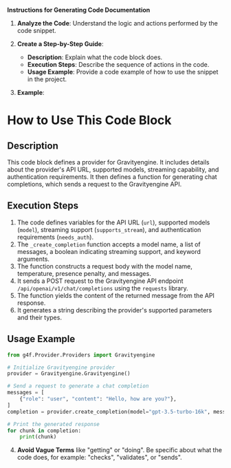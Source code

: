 **Instructions for Generating Code Documentation**

1. **Analyze the Code**: Understand the logic and actions performed by the code snippet.

2. **Create a Step-by-Step Guide**:
    - **Description**: Explain what the code block does.
    - **Execution Steps**: Describe the sequence of actions in the code.
    - **Usage Example**: Provide a code example of how to use the snippet in the project.

3. **Example**:

How to Use This Code Block
=========================================================================================

Description
-------------------------
This code block defines a provider for Gravityengine. It includes details about the provider's API URL, supported models, streaming capability, and authentication requirements. It then defines a function for generating chat completions, which sends a request to the Gravityengine API.

Execution Steps
-------------------------
1. The code defines variables for the API URL (`url`), supported models (`model`), streaming support (`supports_stream`), and authentication requirements (`needs_auth`).
2. The `_create_completion` function accepts a model name, a list of messages, a boolean indicating streaming support, and keyword arguments.
3. The function constructs a request body with the model name, temperature, presence penalty, and messages.
4. It sends a POST request to the Gravityengine API endpoint `/api/openai/v1/chat/completions` using the `requests` library.
5. The function yields the content of the returned message from the API response.
6. It generates a string describing the provider's supported parameters and their types.

Usage Example
-------------------------

```python
from g4f.Provider.Providers import Gravityengine

# Initialize Gravityengine provider
provider = Gravityengine.Gravityengine()

# Send a request to generate a chat completion
messages = [
    {"role": "user", "content": "Hello, how are you?"},
]
completion = provider.create_completion(model="gpt-3.5-turbo-16k", messages=messages, stream=True)

# Print the generated response
for chunk in completion:
    print(chunk)
```

4. **Avoid Vague Terms** like "getting" or "doing". Be specific about what the code does, for example: "checks", "validates", or "sends".